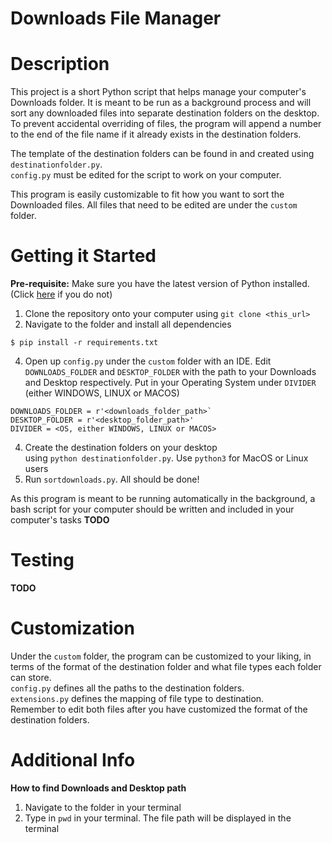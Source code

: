 # Downloads File Manager

# Description
This project is a short Python script that helps manage your computer's Downloads folder. It is meant to be run as a background process and will sort any downloaded files into separate destination folders on the desktop. 
To prevent accidental overriding of files, the program will append a number to the end of the file name if it already exists in the destination folders.

The template of the destination folders can be found in and created using `destinationfolder.py`. <br> 
`config.py` must be edited for the script to work on your computer.

This program is easily customizable to fit how you want to sort the Downloaded files. All files that need to be edited are under the `custom` folder.

# Getting it Started
<b>Pre-requisite:</b> Make sure you have the latest version of Python installed. (Click [here](https://www.python.org/downloads/) if you do not)

1. Clone the repository onto your computer using `git clone <this_url>`
2. Navigate to the folder and install all dependencies
```
$ pip install -r requirements.txt
```
4. Open up `config.py` under the `custom` folder with an IDE. Edit `DOWNLOADS_FOLDER` and `DESKTOP_FOLDER` with the path to your Downloads and Desktop respectively. Put in your Operating System under `DIVIDER` (either WINDOWS, LINUX or MACOS)
```
DOWNLOADS_FOLDER = r'<downloads_folder_path>`
DESKTOP_FOLDER = r'<desktop_folder_path>'
DIVIDER = <OS, either WINDOWS, LINUX or MACOS>
```
4. Create the destination folders on your desktop <br> using `python destinationfolder.py`. Use `python3` for MacOS or Linux users
5. Run `sortdownloads.py`. All should be done!

As this program is meant to be running automatically in the background, a bash script for your computer should be written and included in your computer's tasks <b> TODO </b>

# Testing
<b> TODO </b>

# Customization
Under the `custom` folder, the program can be customized to your liking, in terms of the format of the destination folder and what file types each folder can store. <br> 
`config.py` defines all the paths to the destination folders. <br>
`extensions.py` defines the mapping of file type to destination. <br>
Remember to edit both files after you have customized the format of the destination folders.

# Additional Info
<b> How to find Downloads and Desktop path </b>
1. Navigate to the folder in your terminal
2. Type in `pwd` in your terminal. The file path will be displayed in the terminal
 
   
